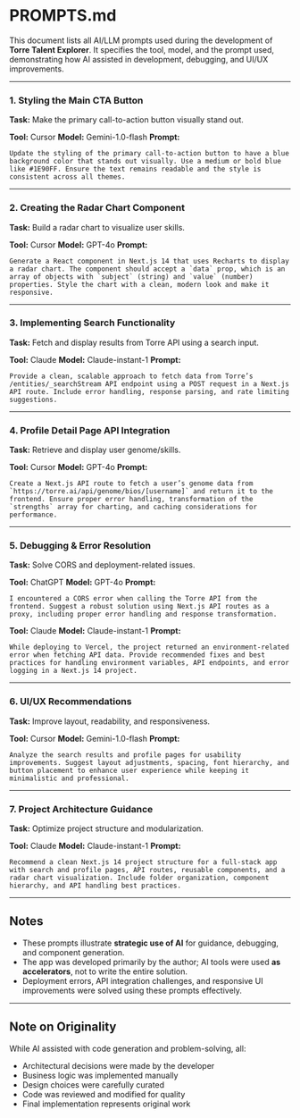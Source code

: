 # PROMPTS.md

This document lists all AI/LLM prompts used during the development of **Torre Talent Explorer**. It specifies the tool, model, and the prompt used, demonstrating how AI assisted in development, debugging, and UI/UX improvements.

---

### 1. Styling the Main CTA Button

**Task:** Make the primary call-to-action button visually stand out.

**Tool:** Cursor
**Model:** Gemini-1.0-flash
**Prompt:**

```
Update the styling of the primary call-to-action button to have a blue background color that stands out visually. Use a medium or bold blue like #1E90FF. Ensure the text remains readable and the style is consistent across all themes.
```

---

### 2. Creating the Radar Chart Component

**Task:** Build a radar chart to visualize user skills.

**Tool:** Cursor
**Model:** GPT-4o
**Prompt:**

```
Generate a React component in Next.js 14 that uses Recharts to display a radar chart. The component should accept a `data` prop, which is an array of objects with `subject` (string) and `value` (number) properties. Style the chart with a clean, modern look and make it responsive.
```

---

### 3. Implementing Search Functionality

**Task:** Fetch and display results from Torre API using a search input.

**Tool:** Claude
**Model:** Claude-instant-1
**Prompt:**

```
Provide a clean, scalable approach to fetch data from Torre’s /entities/_searchStream API endpoint using a POST request in a Next.js API route. Include error handling, response parsing, and rate limiting suggestions.
```

---

### 4. Profile Detail Page API Integration

**Task:** Retrieve and display user genome/skills.

**Tool:** Cursor
**Model:** GPT-4o
**Prompt:**

```
Create a Next.js API route to fetch a user’s genome data from `https://torre.ai/api/genome/bios/[username]` and return it to the frontend. Ensure proper error handling, transformation of the `strengths` array for charting, and caching considerations for performance.
```

---

### 5. Debugging & Error Resolution

**Task:** Solve CORS and deployment-related issues.

**Tool:** ChatGPT
**Model:** GPT-4o
**Prompt:**

```
I encountered a CORS error when calling the Torre API from the frontend. Suggest a robust solution using Next.js API routes as a proxy, including proper error handling and response transformation.
```

**Tool:** Claude
**Model:** Claude-instant-1
**Prompt:**

```
While deploying to Vercel, the project returned an environment-related error when fetching API data. Provide recommended fixes and best practices for handling environment variables, API endpoints, and error logging in a Next.js 14 project.
```

---

### 6. UI/UX Recommendations

**Task:** Improve layout, readability, and responsiveness.

**Tool:** Cursor
**Model:** Gemini-1.0-flash
**Prompt:**

```
Analyze the search results and profile pages for usability improvements. Suggest layout adjustments, spacing, font hierarchy, and button placement to enhance user experience while keeping it minimalistic and professional.
```

---

### 7. Project Architecture Guidance

**Task:** Optimize project structure and modularization.

**Tool:** Claude
**Model:** Claude-instant-1
**Prompt:**

```
Recommend a clean Next.js 14 project structure for a full-stack app with search and profile pages, API routes, reusable components, and a radar chart visualization. Include folder organization, component hierarchy, and API handling best practices.
```

---

## Notes

* These prompts illustrate **strategic use of AI** for guidance, debugging, and component generation.
* The app was developed primarily by the author; AI tools were used **as accelerators**, not to write the entire solution.
* Deployment errors, API integration challenges, and responsive UI improvements were solved using these prompts effectively.

---

## Note on Originality

While AI assisted with code generation and problem-solving, all:

* Architectural decisions were made by the developer
* Business logic was implemented manually
* Design choices were carefully curated
* Code was reviewed and modified for quality
* Final implementation represents original work

